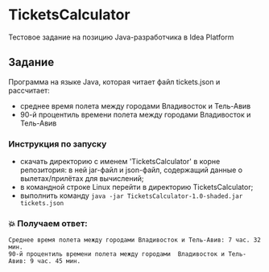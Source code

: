 # TicketsCalculator
Тестовое задание на позицию Java-разработчика в Idea Platform

## Задание
Программа на языке Java, которая читает файл tickets.json и рассчитает:
- среднее время полета между городами Владивосток и Тель-Авив
- 90-й процентиль времени полета между городами  Владивосток и Тель-Авив

### Инструкция по запуску
- скачать директорию с именем 'TicketsCalculator' в корне репозитория: 
в ней jar-файл и json-файл, содержащий данные о вылетах/прилётах для вычислений;
- в командной строке Linux перейти в директорию TicketsCalculator;
- выполнить команду ``` java -jar TicketsCalculator-1.0-shaded.jar tickets.json ```

### :boom:  Получаем ответ: 
``` 
Cреднее время полета между городами Владивосток и Тель-Авив: 7 час. 32 мин. 
90-й процентиль времени полета между городами  Владивосток и Тель-Авив: 9 час. 45 мин. 
```
